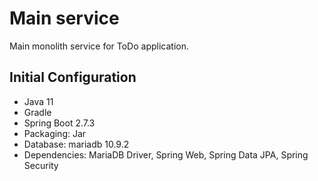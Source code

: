 # Main service

Main monolith service for ToDo application.

## Initial Configuration

- Java 11
- Gradle
- Spring Boot 2.7.3
- Packaging: Jar
- Database: mariadb 10.9.2
- Dependencies: MariaDB Driver, Spring Web, Spring Data JPA, Spring Security
